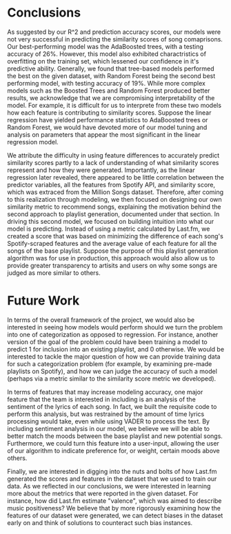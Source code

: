 # Conclusions

As suggested by our R^2 and prediction accuracy scores, our models were not very successful in predicting the similarity scores of song comaprisons. Our best-performing model was the AdaBoosted trees, with a testing accuracy of 26%. However, this model also exhibited charactristics of overfitting on the training set, which lessened our confidence in it's predictive ability. Generally, we found that tree-based models performed the best on the given dataset, with Random Forest being the second best performing model, with testing accuracy of 19%. While more complex models such as the Boosted Trees and Random Forest produced better results, we acknowledge that we are compromising interpretability of the model. For example, it is difficult for us to interprete from these two models how each feature is contributing to similarity scores. Suppose the linear regression have yielded performance statistics to AdaBoosted trees or Random Forest, we would have devoted more of our model tuning and analysis on parameters that appear the most significant in the linear regression model.

We attribute the difficulty in using feature differences to accurately predict similarity scores partly to a lack of understanding of what similarity scores represent and how they were generated. Importantly, as the linear regression later revealed, there appeared to be little correlation between the predictor variables, all the features from Spotify API, and similarity score, which was extraced from the Million Songs dataset. Therefore, after coming to this realization through modeling, we then focused on designing our own similarity metric to recommend songs, explaining the motivation behind the second approach to playlist generation, documented under that section. In driving this second model, we focused on building intuition into what our model is predicting. Instead of using a metric calculated by Last.fm, we created a score that was based on minimizing the difference of each song's Spotify-scraped features and the average value of each feature for all the songs of the base playlist. Suppose the purpose of this playlist generation algorithm was for use in production, this approach would also allow us to provide greater transparency to artisits and users on why some songs are judged as more similar to others.

# Future Work

In terms of the overall framework of the project, we would also be interested in seeing how models would perform should we turn the problem into one of categorization as opposed to regression. For instance, another version of the goal of the problem could have been training a model to predict 1 for inclusion into an existing playlist, and 0 otherwise. We would be interested to tackle the major question of how we can provide training data for such a categorization problem (for example, by examining pre-made playlists on Spotify), and how we can judge the accuracy of such a model (perhaps via a metric similar to the similarity score metric we developed).

In terms of features that may increase modeling accuracy, one major feature that the team is interested in including is an analysis of the sentiment of the lyrics of each song. In fact, we built the requisite code to perform this analysis, but was restrained by the amount of time lyrics processing would take, even while using VADER to process the text. By including sentiment analysis in our model, we believe we will be able to better match the moods between the base playlist and new potential songs. Furthermore, we could turn this feature into a user-input, allowing the user of our algorithm to indicate preference for, or weight, certain moods above others.

Finally, we are interested in digging into the nuts and bolts of how Last.fm generated the scores and features in the dataset that we used to train our data. As we reflected in our conclusions, we were interested in learning more about the metrics that were reported in the given dataset. For instance, how did Last.fm estimate "valence", which was aimed to describe music positiveness? We believe that by more rigorously examining how the features of our dataset were generated, we can detect biases in the dataset early on and think of solutions to counteract such bias instances.
